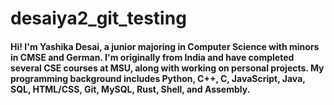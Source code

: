 # desaiya2_git_testing
#### Hi! I'm Yashika Desai, a junior majoring in Computer Science with minors in CMSE and German. I'm originally from India and have completed several CSE courses at MSU, along with working on personal projects. My programming background includes Python, C++, C, JavaScript, Java, SQL, HTML/CSS, Git, MySQL, Rust, Shell, and Assembly.
